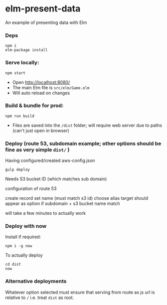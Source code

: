 # elm-present-data

An example of presenting data with Elm

### Deps

```
npm i
elm-package install
```

### Serve locally:
```
npm start
```
* Open [http://localhost:8080/](http://localhost:8080/)
* The main Elm file is `src/elm/Game.elm`
* Will auto reload on changes


### Build & bundle for prod:
```
npm run build
```

* Files are saved into the `/dist` folder; will require web server due to paths (can't just open in browser)

### Deploy (route 53, subdomain example; other options should be fine as very simple `dist/` )

Having configured/created aws-config.json

```
gulp deploy
```

Needs S3 bucket ID (which matches sub domain)

configuration of route 53

create record set
name (must match s3 id)
choose alias
target should appear as option if subdomain + s3 bucket name match

will take a few minutes to actually work

### Deploy with now

Install if required:

```
npm i -g now
```

To actually deploy

```
cd dist
now
```

### Alternative deployments

Whatever option selected must ensure that serving from route as js url is relative to `/` i.e. treat `dist` as root.